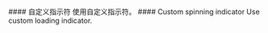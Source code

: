 <cn>
#### 自定义指示符
使用自定义指示符。
</cn>

<us>
#### Custom spinning indicator
Use custom loading indicator.
</us>
